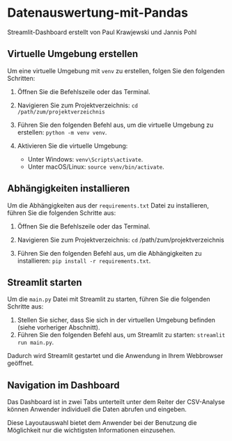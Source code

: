 # Datenauswertung-mit-Pandas
Streamlit-Dashboard erstellt von Paul Krawjewski und Jannis Pohl

## Virtuelle Umgebung erstellen

Um eine virtuelle Umgebung mit `venv` zu erstellen, folgen Sie den folgenden Schritten:

1. Öffnen Sie die Befehlszeile oder das Terminal.
2. Navigieren Sie zum Projektverzeichnis: `cd /path/zum/projektverzeichnis`

3. Führen Sie den folgenden Befehl aus, um die virtuelle Umgebung zu erstellen: `python -m venv venv`.
4. Aktivieren Sie die virtuelle Umgebung:
    - Unter Windows: `venv\Scripts\activate`.
    - Unter macOS/Linux: `source venv/bin/activate`.

## Abhängigkeiten installieren

Um die Abhängigkeiten aus der `requirements.txt` Datei zu installieren, führen Sie die folgenden Schritte aus:

1. Öffnen Sie die Befehlszeile oder das Terminal.
2. Navigieren Sie zum Projektverzeichnis: `cd` /path/zum/projektverzeichnis

3. Führen Sie den folgenden Befehl aus, um die Abhängigkeiten zu installieren: `pip install -r requirements.txt`.

## Streamlit starten

Um die `main.py` Datei mit Streamlit zu starten, führen Sie die folgenden Schritte aus:

1. Stellen Sie sicher, dass Sie sich in der virtuellen Umgebung befinden (siehe vorheriger Abschnitt).
2. Führen Sie den folgenden Befehl aus, um Streamlit zu starten: `streamlit run main.py`.

Dadurch wird Streamlit gestartet und die Anwendung in Ihrem Webbrowser geöffnet.

## Navigation im Dashboard

Das Dashboard ist in zwei Tabs unterteilt unter dem Reiter der CSV-Analyse können Anwender individuell die Daten abrufen und eingeben.

Diese Layoutauswahl bietet dem Anwender bei der Benutzung die Möglichkeit nur die wichtigsten Informationen einzusehen.

